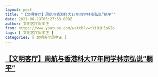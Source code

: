 ```yaml
---
layout: post
title: "【文明客厅】周航与香港科大17年同学林宗弘说“躺平”"
date: 2021-06-29T03:27:53.000Z
author: 文明客厅周孝正
from: https://www.youtube.com/watch?v=tYiOjH5oGIo
tags: [ 文明客厅周孝正 ]
categories: [ 文明客厅周孝正 ]
---
```

<!--1624937273000-->
[【文明客厅】周航与香港科大17年同学林宗弘说“躺平”](https://www.youtube.com/watch?v=tYiOjH5oGIo)
------

<div>

</div>
